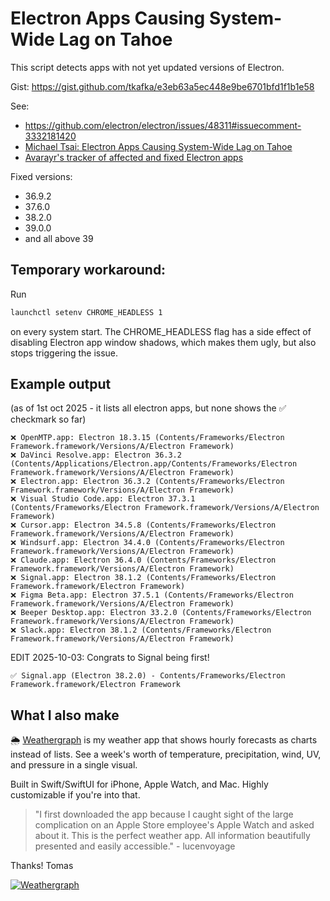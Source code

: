 # Electron Apps Causing System-Wide Lag on Tahoe

This script detects apps with not yet updated versions of Electron.

Gist:
https://gist.github.com/tkafka/e3eb63a5ec448e9be6701bfd1f1b1e58

See:
- https://github.com/electron/electron/issues/48311#issuecomment-3332181420
- [Michael Tsai: Electron Apps Causing System-Wide Lag on Tahoe](https://mjtsai.com/blog/2025/09/30/electron-apps-causing-system-wide-lag-on-tahoe/)
- [Avarayr's tracker of affected and fixed Electron apps](https://avarayr.github.io/shamelectron/)

Fixed versions:
- 36.9.2
- 37.6.0
- 38.2.0
- 39.0.0
- and all above 39

## Temporary workaround:

Run 

```bash
launchctl setenv CHROME_HEADLESS 1
```

on every system start. The CHROME_HEADLESS flag has a side effect of disabling Electron app window shadows, which makes them ugly, but also stops triggering the issue.

## Example output
(as of 1st oct 2025 - it lists all electron apps, but none shows the ✅ checkmark so far)

```
❌ OpenMTP.app: Electron 18.3.15 (Contents/Frameworks/Electron Framework.framework/Versions/A/Electron Framework)
❌ DaVinci Resolve.app: Electron 36.3.2 (Contents/Applications/Electron.app/Contents/Frameworks/Electron Framework.framework/Versions/A/Electron Framework)
❌ Electron.app: Electron 36.3.2 (Contents/Frameworks/Electron Framework.framework/Versions/A/Electron Framework)
❌ Visual Studio Code.app: Electron 37.3.1 (Contents/Frameworks/Electron Framework.framework/Versions/A/Electron Framework)
❌ Cursor.app: Electron 34.5.8 (Contents/Frameworks/Electron Framework.framework/Versions/A/Electron Framework)
❌ Windsurf.app: Electron 34.4.0 (Contents/Frameworks/Electron Framework.framework/Versions/A/Electron Framework)
❌ Claude.app: Electron 36.4.0 (Contents/Frameworks/Electron Framework.framework/Versions/A/Electron Framework)
❌ Signal.app: Electron 38.1.2 (Contents/Frameworks/Electron Framework.framework/Electron Framework)
❌ Figma Beta.app: Electron 37.5.1 (Contents/Frameworks/Electron Framework.framework/Versions/A/Electron Framework)
❌ Beeper Desktop.app: Electron 33.2.0 (Contents/Frameworks/Electron Framework.framework/Versions/A/Electron Framework)
❌ Slack.app: Electron 38.1.2 (Contents/Frameworks/Electron Framework.framework/Versions/A/Electron Framework)
```

EDIT 2025-10-03: Congrats to Signal being first!
```
✅ Signal.app (Electron 38.2.0) - Contents/Frameworks/Electron Framework.framework/Electron Framework
```


## What I also make
🌦️ [Weathergraph](https://apps.apple.com/app/apple-store/id1501958576) is my weather app that shows hourly forecasts as charts instead of lists.
See a week's worth of temperature, precipitation, wind, UV, and pressure in a single visual. 

Built in Swift/SwiftUI for iPhone, Apple Watch, and Mac. Highly customizable if you're into that.

> "I first downloaded the app because I caught sight of the large complication on an Apple Store employee's Apple Watch and asked about it. This is the perfect weather app. All information beautifully presented and easily accessible." - lucenvoyage

Thanks! Tomas

[![Weathergraph](https://weathergraph.app/homepage/weathergraph-web-header-transparent-full-wide@1_5x.png)](https://weathergraph.app)